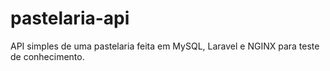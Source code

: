 # pastelaria-api
API simples de uma pastelaria feita em MySQL, Laravel e NGINX para teste de conhecimento.
